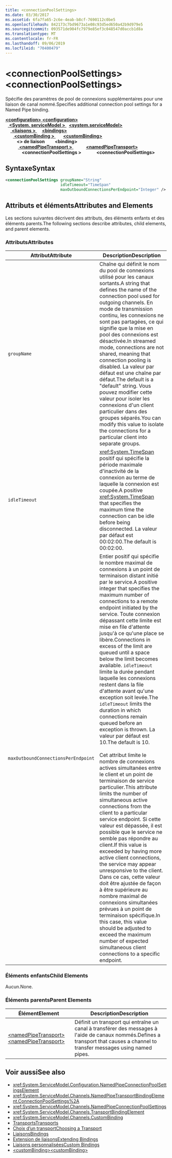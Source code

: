 ```yaml
---
title: <connectionPoolSettings>
ms.date: 03/30/2017
ms.assetid: 6fa7fa65-2c6e-4eab-b8cf-7690112c0be5
ms.openlocfilehash: 842173c7bd9673a1e08c93d5ed650a42b9d979e5
ms.sourcegitcommit: 093571de904fc7979e85ef3c048547d0accb1d8a
ms.translationtype: MT
ms.contentlocale: fr-FR
ms.lasthandoff: 09/06/2019
ms.locfileid: "70400479"
---
```

# <a name="connectionpoolsettings"></a><span data-ttu-id="d3b33-101">\<connectionPoolSettings></span><span class="sxs-lookup"><span data-stu-id="d3b33-101">\<connectionPoolSettings></span></span>
<span data-ttu-id="d3b33-102">Spécifie des paramètres de pool de connexions supplémentaires pour une liaison de canal nommé.</span><span class="sxs-lookup"><span data-stu-id="d3b33-102">Specifies additional connection pool settings for a Named Pipe binding.</span></span>  
  
<span data-ttu-id="d3b33-103">[ **\<configuration>** ](../configuration-element.md)</span><span class="sxs-lookup"><span data-stu-id="d3b33-103">[**\<configuration>**](../configuration-element.md)</span></span>\
<span data-ttu-id="d3b33-104">&nbsp;&nbsp;[ **\<System. serviceModel >** ](system-servicemodel.md)</span><span class="sxs-lookup"><span data-stu-id="d3b33-104">&nbsp;&nbsp;[**\<system.serviceModel>**](system-servicemodel.md)</span></span>\
<span data-ttu-id="d3b33-105">&nbsp;&nbsp;&nbsp;&nbsp;[ **\<liaisons >** ](bindings.md)</span><span class="sxs-lookup"><span data-stu-id="d3b33-105">&nbsp;&nbsp;&nbsp;&nbsp;[**\<bindings>**](bindings.md)</span></span>\
<span data-ttu-id="d3b33-106">&nbsp;&nbsp;&nbsp;&nbsp;&nbsp;&nbsp;[ **\<customBinding >** ](custombinding.md)</span><span class="sxs-lookup"><span data-stu-id="d3b33-106">&nbsp;&nbsp;&nbsp;&nbsp;&nbsp;&nbsp;[**\<customBinding>**](custombinding.md)</span></span>\
<span data-ttu-id="d3b33-107">&nbsp;&nbsp;&nbsp;&nbsp;&nbsp;&nbsp;&nbsp;&nbsp; **\<> de liaison**</span><span class="sxs-lookup"><span data-stu-id="d3b33-107">&nbsp;&nbsp;&nbsp;&nbsp;&nbsp;&nbsp;&nbsp;&nbsp;**\<binding>**</span></span>\
<span data-ttu-id="d3b33-108">&nbsp;&nbsp;&nbsp;&nbsp;&nbsp;&nbsp;&nbsp;&nbsp;&nbsp;&nbsp;[ **\<namedPipeTransport >** ](namedpipetransport.md)</span><span class="sxs-lookup"><span data-stu-id="d3b33-108">&nbsp;&nbsp;&nbsp;&nbsp;&nbsp;&nbsp;&nbsp;&nbsp;&nbsp;&nbsp;[**\<namedPipeTransport>**](namedpipetransport.md)</span></span>\
<span data-ttu-id="d3b33-109">&nbsp;&nbsp;&nbsp;&nbsp;&nbsp;&nbsp;&nbsp;&nbsp;&nbsp;&nbsp;&nbsp;&nbsp; **\<connectionPoolSettings >**</span><span class="sxs-lookup"><span data-stu-id="d3b33-109">&nbsp;&nbsp;&nbsp;&nbsp;&nbsp;&nbsp;&nbsp;&nbsp;&nbsp;&nbsp;&nbsp;&nbsp;**\<connectionPoolSettings>**</span></span>  
  
## <a name="syntax"></a><span data-ttu-id="d3b33-110">Syntaxe</span><span class="sxs-lookup"><span data-stu-id="d3b33-110">Syntax</span></span>  
  
```xml  
<connectionPoolSettings groupName="String"
                        idleTimeout="TimeSpan"
                        maxOutboundConnectionsPerEndpoint="Integer" />
```  
  
## <a name="attributes-and-elements"></a><span data-ttu-id="d3b33-111">Attributs et éléments</span><span class="sxs-lookup"><span data-stu-id="d3b33-111">Attributes and Elements</span></span>  
 <span data-ttu-id="d3b33-112">Les sections suivantes décrivent des attributs, des éléments enfants et des éléments parents.</span><span class="sxs-lookup"><span data-stu-id="d3b33-112">The following sections describe attributes, child elements, and parent elements.</span></span>  
  
### <a name="attributes"></a><span data-ttu-id="d3b33-113">Attributs</span><span class="sxs-lookup"><span data-stu-id="d3b33-113">Attributes</span></span>  
  
|<span data-ttu-id="d3b33-114">Attribut</span><span class="sxs-lookup"><span data-stu-id="d3b33-114">Attribute</span></span>|<span data-ttu-id="d3b33-115">Description</span><span class="sxs-lookup"><span data-stu-id="d3b33-115">Description</span></span>|  
|---------------|-----------------|  
|`groupName`|<span data-ttu-id="d3b33-116">Chaîne qui définit le nom du pool de connexions utilisé pour les canaux sortants.</span><span class="sxs-lookup"><span data-stu-id="d3b33-116">A string that defines the name of the connection pool used for outgoing channels.</span></span> <span data-ttu-id="d3b33-117">En mode de transmission continu, les connexions ne sont pas partagées, ce qui signifie que la mise en pool des connexions est désactivée.</span><span class="sxs-lookup"><span data-stu-id="d3b33-117">In streamed mode, connections are not shared, meaning that connection pooling is disabled.</span></span> <span data-ttu-id="d3b33-118">La valeur par défaut est une chaîne par défaut.</span><span class="sxs-lookup"><span data-stu-id="d3b33-118">The default is a "default" string.</span></span> <span data-ttu-id="d3b33-119">Vous pouvez modifier cette valeur pour isoler les connexions d'un client particulier dans des groupes séparés.</span><span class="sxs-lookup"><span data-stu-id="d3b33-119">You can modify this value to isolate the connections for a particular client into separate groups.</span></span>|  
|`idleTimeout`|<span data-ttu-id="d3b33-120"><xref:System.TimeSpan> positif qui spécifie la période maximale d'inactivité de la connexion au terme de laquelle la connexion est coupée.</span><span class="sxs-lookup"><span data-stu-id="d3b33-120">A positive <xref:System.TimeSpan> that specifies the maximum time the connection can be idle before being disconnected.</span></span> <span data-ttu-id="d3b33-121">La valeur par défaut est 00:02:00.</span><span class="sxs-lookup"><span data-stu-id="d3b33-121">The default is 00:02:00.</span></span>|  
|`maxOutboundConnectionsPerEndpoint`|<span data-ttu-id="d3b33-122">Entier positif qui spécifie le nombre maximal de connexions à un point de terminaison distant initié par le service.</span><span class="sxs-lookup"><span data-stu-id="d3b33-122">A positive integer that specifies the maximum number of connections to a remote endpoint initiated by the service.</span></span> <span data-ttu-id="d3b33-123">Toute connexion dépassant cette limite est mise en file d'attente jusqu'à ce qu'une place se libère.</span><span class="sxs-lookup"><span data-stu-id="d3b33-123">Connections in excess of the limit are queued until a space below the limit becomes available.</span></span> <span data-ttu-id="d3b33-124">`idleTimeout` limite la durée pendant laquelle les connexions restent dans la file d'attente avant qu'une exception soit levée.</span><span class="sxs-lookup"><span data-stu-id="d3b33-124">The `idleTimeout` limits the duration in which connections remain queued before an exception is thrown.</span></span> <span data-ttu-id="d3b33-125">La valeur par défaut est 10.</span><span class="sxs-lookup"><span data-stu-id="d3b33-125">The default is 10.</span></span><br /><br /> <span data-ttu-id="d3b33-126">Cet attribut limite le nombre de connexions actives simultanées entre le client et un point de terminaison de service particulier.</span><span class="sxs-lookup"><span data-stu-id="d3b33-126">This attribute limits the number of simultaneous active connections from the client to a particular service endpoint.</span></span> <span data-ttu-id="d3b33-127">Si cette valeur est dépassée, il est possible que le service ne semble pas répondre au client.</span><span class="sxs-lookup"><span data-stu-id="d3b33-127">If this value is exceeded by having more active client connections, the service may appear unresponsive to the client.</span></span> <span data-ttu-id="d3b33-128">Dans ce cas, cette valeur doit être ajustée de façon à être supérieure au nombre maximal de connexions simultanées prévues à un point de terminaison spécifique.</span><span class="sxs-lookup"><span data-stu-id="d3b33-128">In this case, this value should be adjusted to exceed the maximum number of expected simultaneous client connections to a specific endpoint.</span></span>|  
  
### <a name="child-elements"></a><span data-ttu-id="d3b33-129">Éléments enfants</span><span class="sxs-lookup"><span data-stu-id="d3b33-129">Child Elements</span></span>  
 <span data-ttu-id="d3b33-130">Aucun.</span><span class="sxs-lookup"><span data-stu-id="d3b33-130">None.</span></span>  
  
### <a name="parent-elements"></a><span data-ttu-id="d3b33-131">Éléments parents</span><span class="sxs-lookup"><span data-stu-id="d3b33-131">Parent Elements</span></span>  
  
|<span data-ttu-id="d3b33-132">Élément</span><span class="sxs-lookup"><span data-stu-id="d3b33-132">Element</span></span>|<span data-ttu-id="d3b33-133">Description</span><span class="sxs-lookup"><span data-stu-id="d3b33-133">Description</span></span>|  
|-------------|-----------------|  
|[<span data-ttu-id="d3b33-134">\<namedPipeTransport></span><span class="sxs-lookup"><span data-stu-id="d3b33-134">\<namedPipeTransport></span></span>](namedpipetransport.md)|<span data-ttu-id="d3b33-135">Définit un transport qui entraîne un canal à transférer des messages à l'aide de canaux nommés.</span><span class="sxs-lookup"><span data-stu-id="d3b33-135">Defines a transport that causes a channel to transfer messages using named pipes.</span></span>|  
  
## <a name="see-also"></a><span data-ttu-id="d3b33-136">Voir aussi</span><span class="sxs-lookup"><span data-stu-id="d3b33-136">See also</span></span>

- <xref:System.ServiceModel.Configuration.NamedPipeConnectionPoolSettingsElement>
- <xref:System.ServiceModel.Channels.NamedPipeTransportBindingElement.ConnectionPoolSettings%2A>
- <xref:System.ServiceModel.Channels.NamedPipeConnectionPoolSettings>
- <xref:System.ServiceModel.Channels.TransportBindingElement>
- <xref:System.ServiceModel.Channels.CustomBinding>
- [<span data-ttu-id="d3b33-137">Transports</span><span class="sxs-lookup"><span data-stu-id="d3b33-137">Transports</span></span>](../../../wcf/feature-details/transports.md)
- [<span data-ttu-id="d3b33-138">Choix d’un transport</span><span class="sxs-lookup"><span data-stu-id="d3b33-138">Choosing a Transport</span></span>](../../../wcf/feature-details/choosing-a-transport.md)
- [<span data-ttu-id="d3b33-139">Liaisons</span><span class="sxs-lookup"><span data-stu-id="d3b33-139">Bindings</span></span>](../../../wcf/bindings.md)
- [<span data-ttu-id="d3b33-140">Extension de liaisons</span><span class="sxs-lookup"><span data-stu-id="d3b33-140">Extending Bindings</span></span>](../../../wcf/extending/extending-bindings.md)
- [<span data-ttu-id="d3b33-141">Liaisons personnalisées</span><span class="sxs-lookup"><span data-stu-id="d3b33-141">Custom Bindings</span></span>](../../../wcf/extending/custom-bindings.md)
- [<span data-ttu-id="d3b33-142">\<customBinding></span><span class="sxs-lookup"><span data-stu-id="d3b33-142">\<customBinding></span></span>](custombinding.md)
